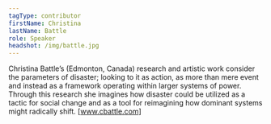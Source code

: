 ```yaml
---
tagType: contributor
firstName: Christina
lastName: Battle
role: Speaker
headshot: /img/battle.jpg
---
```

Christina Battle’s (Edmonton, Canada) research and artistic work consider the parameters of disaster; looking to it as action, as more than mere event and instead as a framework operating within larger systems of power. Through this research she imagines how disaster could be utilized as a tactic for social change and as a tool for reimagining how dominant systems might radically shift. \[www.cbattle.com]
